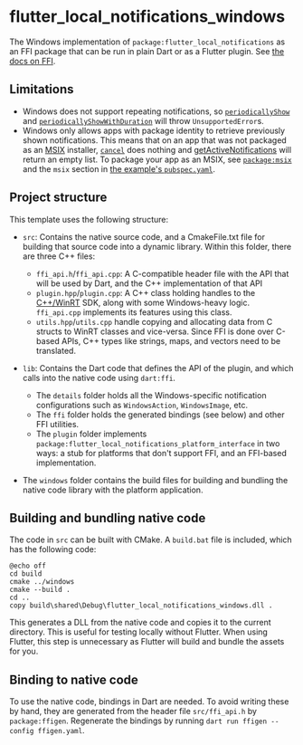 # flutter_local_notifications_windows

The Windows implementation of `package:flutter_local_notifications` as an FFI package that can be run in plain Dart or as a Flutter plugin. See [the docs on FFI](https://dart.dev/interop/c-interop).

## Limitations

- Windows does not support repeating notifications, so [`periodicallyShow`](https://pub.dev/documentation/flutter_local_notifications/latest/flutter_local_notifications/FlutterLocalNotificationsPlugin/periodicallyShow.html) and [`periodicallyShowWithDuration`](https://pub.dev/documentation/flutter_local_notifications/latest/flutter_local_notifications/FlutterLocalNotificationsPlugin/periodicallyShowWithDuration.html) will throw `UnsupportedError`s.
- Windows only allows apps with package identity to retrieve previously shown notifications. This means that on an app that was not packaged as an [MSIX](https://learn.microsoft.com/en-us/windows/msix/overview) installer, [`cancel`](https://pub.dev/documentation/flutter_local_notifications/latest/flutter_local_notifications/FlutterLocalNotificationsPlugin/cancel.html) does nothing and [getActiveNotifications](https://pub.dev/documentation/flutter_local_notifications/latest/flutter_local_notifications/FlutterLocalNotificationsPlugin/getActiveNotifications.html) will return an empty list. To package your app as an MSIX, see [`package:msix`](https://pub.dev/packages/msix) and the `msix` section in [the example's `pubspec.yaml`](https://github.com/MaikuB/flutter_local_notifications/blob/master/flutter_local_notifications/example/pubspec.yaml).

## Project structure

This template uses the following structure:

- `src`: Contains the native source code, and a CmakeFile.txt file for building
  that source code into a dynamic library. Within this folder, there are three C++ files:
  - `ffi_api.h`/`ffi_api.cpp`: A C-compatible header file with the API that will be used by Dart, and the C++ implementation of that API
  - `plugin.hpp`/`plugin.cpp`: A C++ class holding handles to the [C++/WinRT](https://learn.microsoft.com/en-us/windows/uwp/cpp-and-winrt-apis/) SDK, along with some Windows-heavy logic. `ffi_api.cpp` implements its features using this class.
  - `utils.hpp`/`utils.cpp` handle copying and allocating data from C structs to  WinRT classes and vice-versa. Since FFI is done over C-based APIs, C++ types like strings, maps, and vectors need to be translated.

- `lib`: Contains the Dart code that defines the API of the plugin, and which
  calls into the native code using `dart:ffi`.
  - The `details` folder holds all the Windows-specific notification configurations such as `WindowsAction`, `WindowsImage`, etc.
  - The `ffi` folder holds the generated bindings (see below) and other FFI utilities.
  - The `plugin` folder implements `package:flutter_local_notifications_platform_interface` in two ways: a stub for platforms that don't support FFI, and an FFI-based implementation.

- The `windows` folder contains the build files for building and bundling the native code library with the platform application.

## Building and bundling native code

The code in `src` can be built with CMake. A `build.bat` file is included, which has the following code:

```batch
@echo off
cd build
cmake ../windows
cmake --build .
cd ..
copy build\shared\Debug\flutter_local_notifications_windows.dll .
```

This generates a DLL from the native code and copies it to the current directory. This is useful for testing locally without Flutter. When using Flutter, this step is unnecessary as Flutter will build and bundle the assets for you.

## Binding to native code

To use the native code, bindings in Dart are needed.
To avoid writing these by hand, they are generated from the header file
`src/ffi_api.h` by `package:ffigen`.
Regenerate the bindings by running `dart run ffigen --config ffigen.yaml`.
